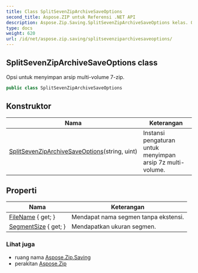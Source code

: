 ```yaml
---
title: Class SplitSevenZipArchiveSaveOptions
second_title: Aspose.ZIP untuk Referensi .NET API
description: Aspose.Zip.Saving.SplitSevenZipArchiveSaveOptions kelas. Opsi untuk menyimpan arsip multivolume 7zip.
type: docs
weight: 620
url: /id/net/aspose.zip.saving/splitsevenziparchivesaveoptions/
---
```

## SplitSevenZipArchiveSaveOptions class

Opsi untuk menyimpan arsip multi-volume 7-zip.

```csharp
public class SplitSevenZipArchiveSaveOptions
```

## Konstruktor

| Nama | Keterangan |
| --- | --- |
| [SplitSevenZipArchiveSaveOptions](splitsevenziparchivesaveoptions/)(string, uint) | Instansi pengaturan untuk menyimpan arsip 7z multi-volume. |

## Properti

| Nama | Keterangan |
| --- | --- |
| [FileName](../../aspose.zip.saving/splitsevenziparchivesaveoptions/filename/) { get; } | Mendapat nama segmen tanpa ekstensi. |
| [SegmentSize](../../aspose.zip.saving/splitsevenziparchivesaveoptions/segmentsize/) { get; } | Mendapatkan ukuran segmen. |

### Lihat juga

* ruang nama [Aspose.Zip.Saving](../../aspose.zip.saving/)
* perakitan [Aspose.Zip](../../)


